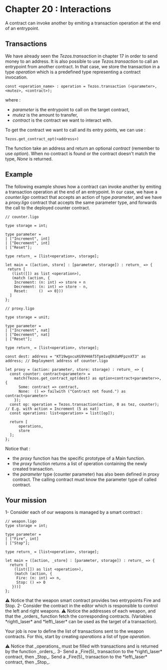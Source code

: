 # Chapter 20 : Interactions

<light />

<dialog character="alien">red alert the humans are here battle station surrender dirty humans or die we are the master of this universe and we will easily destroy you hahahaha</dialog>

A contract can invoke another by emiting a transaction operation at the end of an entrypoint.

## Transactions

We have already seen the _Tezos.transaction_ in chapter 17 in order to send money to an address. It is also possible to use _Tezos.transaction_ to call an entrypoint from another contract. In that case, we store the transaction in a type _operation_ which is a predefined type representing a contract invocation.

```
const <operation_name> : operation = Tezos.transaction (<parameter>, <mutez>, <contract>);
```

where :

- _parameter_ is the entrypoint to call on the target contract,
- _mutez_ is the amount to transfer,
- _contract_ is the contract we want to interact with.

To get the contract we want to call and its entry points, we can use :

```
Tezos.get_contract_opt(<address>)
```

The function take an address and return an optional _contract_ (remember to use _option_). When no contract is found or the contract doesn't match the type, _None_ is returned.

## Example

The following example shows how a contract can invoke another by emiting a transaction operation at the end of an entrypoint.
In our case, we have a _counter.ligo_ contract that accepts an action of type _parameter_, and we have a _proxy.ligo_ contract that accepts the same parameter type, and forwards the call to the deployed counter contract.

```
// counter.ligo

type storage = int;

type parameter =
| ["Increment", int]
| ["Decrement", int]
| ["Reset"];

type return_ = [list<operation>, storage];

let main = ([action, store] : [parameter, storage]) : return_ => {
 return [
   (list([]) as list <operation>),
   (match (action, {
    Increment: (n: int) => store + n
    Decrement: (n: int) => store - n,
    Reset:     ()  => 0}))
  ]
};
```

```
// proxy.ligo

type storage = unit;

type parameter =
| ["Increment", nat]
| ["Decrement", nat]
| ["Reset"];

type return_ = [list<operation>, storage];

const dest: address = "KT19wgxcuXG9VH4Af5Tpm1vqEKdaMFpznXT3" as address; // Deployment address of counter.ligo

let proxy = (action: parameter, store: storage) : return_ => {
  const counter: contract<parameter> =
    match(Tezos.get_contract_opt(dest) as option<contract<parameter>>, {
      Some: contract => contract,
      None:  () => failwith ("Contract not found.") as contract<parameter>
    });
  const op: operation = Tezos.transaction(action, 0 as tez, counter); // E.g. with action = Increment (5 as nat)
  const operations: list<operation> = list([op]);

  return [
      operations,
      store
  ];
};
```

Notice that :

- the _proxy_ function has the specific prototype of a Main function.
- the _proxy_ function returns a list of operation containing the newly created transaction.
- the _parameter_ type (counter parameter) has also been defined in proxy contract. The calling contract must know the parameter type of called contract.

## Your mission

<!-- prettier-ignore -->1- Consider each of our weapons is managed by a smart contract  :

```
// weapon.ligo
type storage = int;

type parameter =
| ["Fire", int]
| ["Stop"];

type return_ = [list<operation>, storage];

let main = ([action, _store] : [parameter, storage]) : return_ => {
  return [
    (list([]) as list <operation>),
    (match (action, {
     Fire: (n: int) => n,
     Stop: () => 0
   }))]
};
```

<!-- prettier-ignore -->⚠️ Notice that the weapon smart contract provides two entrypoints Fire and Stop.

<!-- prettier-ignore -->2- Consider the contract in the editor which is responsible to control the left and right weapons.
<!-- prettier-ignore -->⚠️ Notice the addresses of each weapon, and that the _orders_ function fetch the corresponding contracts. (Variables *right\_laser* and *left\_laser* can be used as the target of a transaction).

Your job is now to define the list of transactions sent to the weapon contracts. For this, start by creating _operations_ a list of type _operation_.

<!-- prettier-ignore -->⚠️ Notice that _operations_ must be filled with transactions and is returned by the function _orders_.

<!-- prettier-ignore -->3- Send a _Fire(5)_ transaction to the *right\_laser* contract, then _Stop_. Send a _Fire(5)_ transaction to the *left\_laser* contract, then _Stop_.
